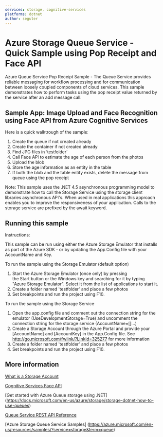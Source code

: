 ```yaml
---
services: storage, cognitive-services
platforms: dotnet
author: seguler
---
```


# Azure Storage Queue Service - Quick Sample using Pop Receipt and Face API  

Azure Queue Service Pop Receipt Sample - The Queue Service provides reliable messaging for workflow processing and for communication between loosely coupled components of cloud services. This sample demonstrates how to perform tasks using the pop receipt value returned by the service after an add message call.    

## Sample App: Image Upload and Face Recognition using Face API from Azure Cognitive Services 

Here is a quick walktrough of the sample:

1. Create the queue if not created already
2. Create the container if not created already
3. Find JPG files in ‘testfolder’
4. Call Face API to estimate the age of each person from the photos
5. Upload the blob
6. Store the age information as an entity in the table
7. If both the blob and the table entity exists, delete the message from queue using the pop receipt 

Note: This sample uses the .NET 4.5 asynchronous programming model to demonstrate how to call the Storage Service using the storage client libraries asynchronous API's. When used in real applications this approach enables you to improve the responsiveness of your application. Calls to the storage service are prefixed by the await keyword. 

## Running this sample

Instructions:

This sample can be run using either the Azure Storage Emulator that installs as part of the Azure SDK - or by updating the App.Config file with your AccountName and Key. 

To run the sample using the Storage Emulator (default option)

1. Start the Azure Storage Emulator (once only) by pressing the Start button or the Windows key and searching for it by typing "Azure Storage Emulator". Select it from the list of applications to start it.
2. Create a folder named 'testfolder' and place a few photos
3. Set breakpoints and run the project using F10. 

To run the sample using the Storage Service

1. Open the app.config file and comment out the connection string for the emulator (UseDevelopmentStorage=True) and uncomment the connection string for the storage service (AccountName=[]...)
2. Create a Storage Account through the Azure Portal and provide your [AccountName] and [AccountKey] in the App.Config file. See http://go.microsoft.com/fwlink/?LinkId=325277 for more information
3. Create a folder named 'testfolder' and place a few photos
4. Set breakpoints and run the project using F10. 


## More information

[What is a Storage Account](http://azure.microsoft.com/en-us/documentation/articles/storage-whatis-account/)

[Cognitive Services Face API](https://www.microsoft.com/cognitive-services/en-us/face-api)

[Get started with Azure Queue storage using .NET] (https://docs.microsoft.com/en-us/azure/storage/storage-dotnet-how-to-use-queues)

[Queue Service REST API Reference](https://docs.microsoft.com/en-us/rest/api/storageservices/fileservices/queue-service-rest-api)

[Azure Storage Queue Service Samples] (https://azure.microsoft.com/en-us/resources/samples/?service=storage&term=queue)
